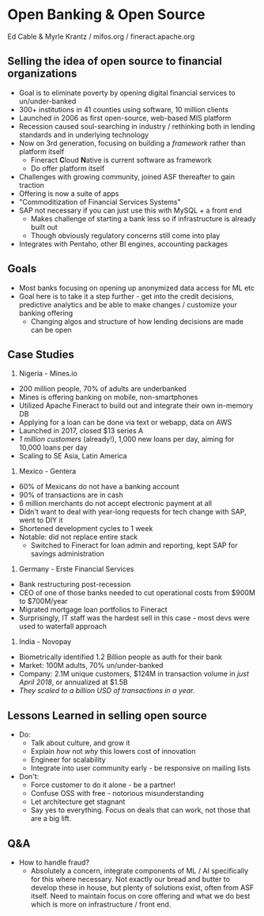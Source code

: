 # Open Banking & Open Source
Ed Cable & Myrle Krantz / mifos.org / fineract.apache.org

## Selling the idea of open source to financial organizations
* Goal is to eliminate poverty by opening digital financial services to un/under-banked
* 300+ institutions in 41 counties using software, 10 million clients
* Launched in 2006 as first open-source, web-based MIS platform
* Recession caused soul-searching in industry / rethinking both in lending standards and in underlying technology
* Now on 3rd generation, focusing on building a *framework* rather than platform itself
  * Fineract **C**loud **N**ative is current software as framework
  * Do offer platform itself
* Challenges with growing community, joined ASF thereafter to gain traction
* Offering is now a suite of apps
* "Commoditization of Financial Services Systems"
* SAP not necessary if you can just use this with MySQL + a front end
  * Makes challenge of starting a bank less so if infrastructure is already built out
  * Though obviously regulatory concerns still come into play
* Integrates with Pentaho, other BI engines, accounting packages

## Goals
* Most banks focusing on opening up anonymized data access for ML etc
* Goal here is to take it a step further - get into the credit decisions, predictive analytics and be able to make changes / customize your banking offering
  * Changing algos and structure of how lending decisions are made can be open

## Case Studies

1. Nigeria - Mines.io
  * 200 million people, 70% of adults are underbanked
  * Mines is offering banking on mobile, non-smartphones
  * Utilized Apache Fineract to build out and integrate their own in-memory DB
  * Applying for a loan can be done via text or webapp, data on AWS
  * Launched in 2017, closed $13 series A 
  * *1 million customers* (already!), 1,000 new loans per day, aiming for 10,000 loans per day
  * Scaling to SE Asia, Latin America
1. Mexico - Gentera
  * 60% of Mexicans do not have a banking account
  * 90% of transactions are in cash
  * 6 million merchants do not accept electronic payment at all
  * Didn't want to deal with year-long requests for tech change with SAP, went to DIY it
  * Shortened development cycles to 1 week
  * Notable: did not replace entire stack
    * Switched to Fineract for loan admin and reporting, kept SAP for savings administration
1. Germany - Erste Financial Services
  * Bank restructuring post-recession
  * CEO of one of those banks needed to cut operational costs from $900M to $700M/year
  * Migrated mortgage loan portfolios to Fineract
  * Surprisingly, IT staff was the hardest sell in this case - most devs were used to waterfall approach
1. India - Novopay
  * Biometrically identified 1.2 Billion people as auth for their bank
  * Market: 100M adults, 70% un/under-banked
  * Company: 2.1M unique customers, $124M in transaction volume in *just April 2018*, or annualized at $1.5B
  * *They scaled to a billion USD of transactions in a year.*

## Lessons Learned in selling open source
* Do:
  * Talk about culture, and grow it
  * Explain *how* not *why* this lowers cost of innovation
  * Engineer for scalability
  * Integrate into user community early - be responsive on mailing lists
* Don't:
  * Force customer to do it alone - be a partner!
  * Confuse OSS with free - notorious misunderstanding
  * Let architecture get stagnant
  * Say yes to everything. Focus on deals that can work, not those that are a big lift.

## Q&A
* How to handle fraud?
  * Absolutely a concern, integrate components of ML / AI specifically for this where necessary. Not exactly our bread and butter to develop these in house, but plenty of solutions exist, often from ASF itself. Need to maintain focus on core offering and what we do best which is more on infrastructure / front end.
